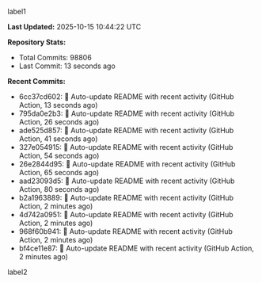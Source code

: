 
label1 
<!-- ACTIVITY_START -->
**Last Updated:** 2025-10-15 10:44:22 UTC

**Repository Stats:**
- Total Commits: 98806
- Last Commit: 13 seconds ago

**Recent Commits:**
- 6cc37cd602: 🤖 Auto-update README with recent activity (GitHub Action, 13 seconds ago)
- 795da0e2b3: 🤖 Auto-update README with recent activity (GitHub Action, 26 seconds ago)
- ade525d857: 🤖 Auto-update README with recent activity (GitHub Action, 41 seconds ago)
- 327e054915: 🤖 Auto-update README with recent activity (GitHub Action, 54 seconds ago)
- 26e2844d95: 🤖 Auto-update README with recent activity (GitHub Action, 65 seconds ago)
- aad23093d5: 🤖 Auto-update README with recent activity (GitHub Action, 80 seconds ago)
- b2a1963889: 🤖 Auto-update README with recent activity (GitHub Action, 2 minutes ago)
- 4d742a0951: 🤖 Auto-update README with recent activity (GitHub Action, 2 minutes ago)
- 968f60b941: 🤖 Auto-update README with recent activity (GitHub Action, 2 minutes ago)
- bf4ce11e87: 🤖 Auto-update README with recent activity (GitHub Action, 2 minutes ago)
<!-- ACTIVITY_END -->

label2
